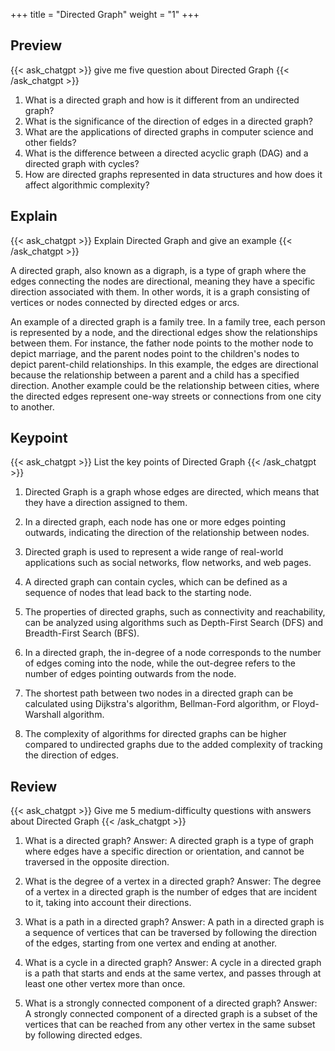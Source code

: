+++
title = "Directed Graph"
weight = "1"
+++
## Preview
{{< ask_chatgpt >}}
give me five question about Directed Graph
{{< /ask_chatgpt >}}



1. What is a directed graph and how is it different from an undirected graph?
2. What is the significance of the direction of edges in a directed graph?
3. What are the applications of directed graphs in computer science and other fields?
4. What is the difference between a directed acyclic graph (DAG) and a directed graph with cycles? 
5. How are directed graphs represented in data structures and how does it affect algorithmic complexity?   

## Explain
{{< ask_chatgpt >}}
Explain Directed Graph and give an example
{{< /ask_chatgpt >}}



A directed graph, also known as a digraph, is a type of graph where the edges connecting the nodes are directional, meaning they have a specific direction associated with them. In other words, it is a graph consisting of vertices or nodes connected by directed edges or arcs.

An example of a directed graph is a family tree. In a family tree, each person is represented by a node, and the directional edges show the relationships between them. For instance, the father node points to the mother node to depict marriage, and the parent nodes point to the children's nodes to depict parent-child relationships. In this example, the edges are directional because the relationship between a parent and a child has a specified direction. Another example could be the relationship between cities, where the directed edges represent one-way streets or connections from one city to another.   

## Keypoint
{{< ask_chatgpt >}}
List the key points of Directed Graph
{{< /ask_chatgpt >}}



1. Directed Graph is a graph whose edges are directed, which means that they have a direction assigned to them.

2. In a directed graph, each node has one or more edges pointing outwards, indicating the direction of the relationship between nodes.

3. Directed graph is used to represent a wide range of real-world applications such as social networks, flow networks, and web pages.

4. A directed graph can contain cycles, which can be defined as a sequence of nodes that lead back to the starting node.

5. The properties of directed graphs, such as connectivity and reachability, can be analyzed using algorithms such as Depth-First Search (DFS) and Breadth-First Search (BFS).

6. In a directed graph, the in-degree of a node corresponds to the number of edges coming into the node, while the out-degree refers to the number of edges pointing outwards from the node.

7. The shortest path between two nodes in a directed graph can be calculated using Dijkstra's algorithm, Bellman-Ford algorithm, or Floyd-Warshall algorithm.

8. The complexity of algorithms for directed graphs can be higher compared to undirected graphs due to the added complexity of tracking the direction of edges.   

## Review
{{< ask_chatgpt >}}
Give me 5 medium-difficulty questions with answers about Directed Graph
{{< /ask_chatgpt >}}



1. What is a directed graph?
Answer: A directed graph is a type of graph where edges have a specific direction or orientation, and cannot be traversed in the opposite direction.

2. What is the degree of a vertex in a directed graph?
Answer: The degree of a vertex in a directed graph is the number of edges that are incident to it, taking into account their directions.

3. What is a path in a directed graph?
Answer: A path in a directed graph is a sequence of vertices that can be traversed by following the direction of the edges, starting from one vertex and ending at another.

4. What is a cycle in a directed graph?
Answer: A cycle in a directed graph is a path that starts and ends at the same vertex, and passes through at least one other vertex more than once.

5. What is a strongly connected component of a directed graph?
Answer: A strongly connected component of a directed graph is a subset of the vertices that can be reached from any other vertex in the same subset by following directed edges.   

